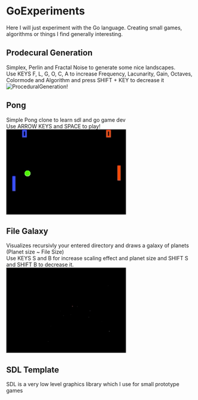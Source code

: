 # GoExperiments
Here I will just experiment with the Go language. Creating small games, algorithms or things I find generally interesting.

## Prodecural Generation
Simplex, Perlin and Fractal Noise to generate some nice landscapes.<br/>
Use KEYS F, L, G, O, C, A to increase Frequency, Lacunarity, Gain, Octaves, Colormode and Algorithm and press SHIFT + KEY to decrease it<br/>
![ProceduralGeneration!](docs/procGen.gif)

## Pong
Simple Pong clone to learn sdl and go game dev<br/>
Use ARROW KEYS and SPACE to play!</br>
![Pong!](docs/pong.gif)

## File Galaxy
Visualizes recursivly your entered directory and draws a galaxy of planets (Planet size ~ File Size)</br>
Use KEYS S and B for increase scaling effect and planet size and SHIFT S and SHIFT B to decrease it. </br> 
![File Galaxy!](docs/filevizualizer.gif)

## SDL Template
SDL is a very low level graphics library which I use for small prototype games
